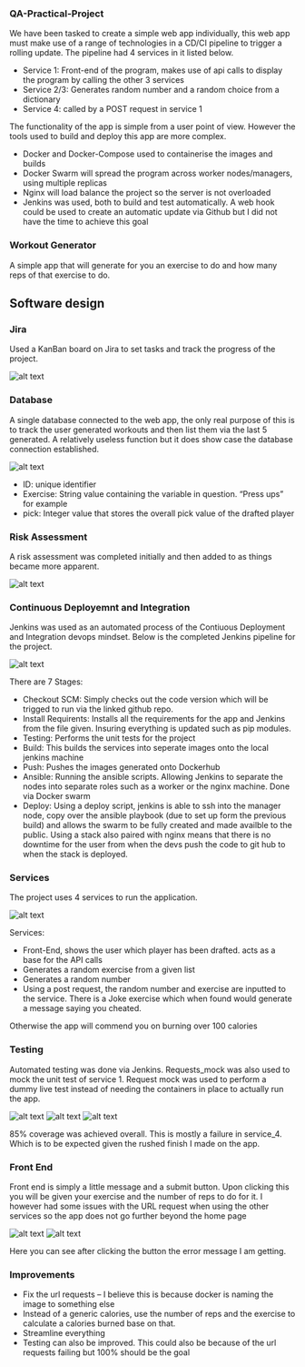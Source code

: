 ### QA-Practical-Project


We have been tasked to create a simple web app individually, this web app must make use of a range of technologies in a CD/CI pipeline to trigger a rolling update. The pipeline had 4 services in it listed below.

* Service 1: Front-end of the program, makes use of api calls to display the program by calling the other 3 services
* Service 2/3: Generates random number and a random choice from a dictionary
* Service 4: called by a POST request in service 1

The functionality of the app is simple from a user point of view. However the tools used to build and deploy this app are more complex.

* Docker and Docker-Compose used to containerise the images and builds
* Docker Swarm will spread the program across worker nodes/managers, using multiple replicas
* Nginx will load balance the project so the server is not overloaded
* Jenkins was used, both to build and test automatically. A web hook could be used to create an automatic update via Github but I did not have the time to achieve this goal


### Workout Generator

A simple app that will generate for you an exercise to do and how many reps of that exercise to do.

## Software design


### Jira

Used a KanBan board on Jira to set tasks and track the progress of the project.

![alt text](/images/jira.PNG)

### Database

A single database connected to the web app, the only real purpose of this is to track the user generated workouts and then list them via the last 5 generated. A relatively useless function but it does show case the database connection established.

![alt text](/images/database.PNG)

* ID: unique identifier
* Exercise: String value containing the variable in question. “Press ups” for example
* pick: Integer value that stores the overall pick value of the drafted player


### Risk Assessment

A risk assessment was completed initially and then added to as things became more apparent.

![alt text](/images/risk.PNG)

### Continuous Deployemnt and Integration

Jenkins was used as an automated process of the Contiuous Deployment and Integration devops mindset.
Below is the completed Jenkins pipeline for the project.

![alt text](/images/jenkins.PNG)

There are 7 Stages:

* Checkout SCM: Simply checks out the code version which will be trigged to run via the linked github repo.
* Install Requirents: Installs all the requirements for the app and Jenkins from the file given. Insuring everything is updated such as pip modules.
* Testing: Performs the unit tests for the project
* Build: This builds the services into seperate images onto the local jenkins machine
* Push: Pushes the images generated onto Dockerhub
* Ansible: Running the ansible scripts. Allowing Jenkins to separate the nodes into separate roles such as a worker or the nginx machine. Done via Docker swarm
* Deploy: Using a deploy script, jenkins is able to ssh into the manager node, copy over the ansible playbook (due to set up form the previous build) and allows the swarm to be fully created and made availble to the public. Using a stack also paired with nginx means that there is no downtime for the user from when the devs push the code to git hub to when the stack is deployed.


### Services

The project uses 4 services to run the application.

![alt text](/images/services.PNG)

Services:
* Front-End, shows the user which player has been drafted. acts as a base for the API calls
* Generates a random exercise from a given list
* Generates a random number
* Using a post request, the random number and exercise are inputted to the service. There is a Joke exercise which when found would generate a message saying you cheated. 

Otherwise the app will commend you on burning over 100 calories


### Testing

Automated testing was done via Jenkins. Requests_mock was also used to mock the unit test of service 1. Request mock was used to perform a dummy live test instead of needing the containers in place to actually run the app.

![alt text](/images/pyest1.PNG)
![alt text](/images/pytest2.PNG)
![alt text](/images/pytest3.PNG)

85% coverage was achieved overall. This is mostly a failure in service_4. Which is to be expected given the rushed finish I made on the app.



### Front End

Front end is simply a little message and a submit button. Upon clicking this you will be given your exercise and the number of reps to do for it. I however had some issues with the URL request when using the other services so the app does not go further beyond the home page

![alt text](/images/frontend.PNG)
![alt text](/images/frontend_bug.PNG)

Here you can see after clicking the button the error message I am getting.

### Improvements

* Fix the url requests – I believe this is because docker is naming the image to something else
* Instead of a generic calories, use the number of reps and the exercise to calculate a calories burned base on that.
* Streamline everything
* Testing can also be improved. This could also be because of the url requests failing but 100% should be the goal
